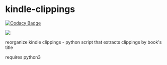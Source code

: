 # kindle-clippings

[![Codacy Badge](https://api.codacy.com/project/badge/Grade/cfbfb638150943eab2ceeb7c08b9326b)](https://app.codacy.com/app/grrigore/kindle-clippings?utm_source=github.com&utm_medium=referral&utm_content=grrigore/kindle-clippings&utm_campaign=Badge_Grade_Settings)

![](https://img.shields.io/badge/status-postponed-yellow.svg)

reorganize kindle clippings - python script that extracts clippings by book's title

requires python3
